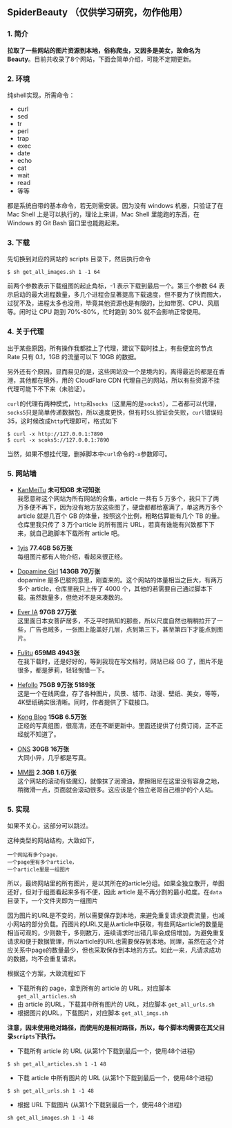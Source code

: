 ## SpiderBeauty （仅供学习研究，勿作他用）

### 1. 简介
**拉取了一些网站的图片资源到本地，俗称爬虫，又因多是美女，故命名为Beauty**。目前共收录了8个网站，下面会简单介绍，可能不定期更新。

### 2. 环境
纯shell实现，所需命令：
- curl
- sed
- tr
- perl
- trap
- exec
- date
- echo
- cat
- wait
- read
- 等等

都是系统自带的基本命令，若无则需安装。因为没有 windows 机器，只验证了在 Mac Shell 上是可以执行的，理论上来讲，Mac Shell 里能跑的东西，在 Windows 的 Git Bash 窗口里也能跑起来。

### 3. 下载
先切换到对应的网站的 scripts 目录下，然后执行命令
```shell
$ sh get_all_images.sh 1 -1 64
```
前两个参数表示下载组图的起止角标，-1 表示下载到最后一个。第三个参数 64 表示启动的最大进程数量，多几个进程会显著提高下载速度，但不要为了快而图大，过犹不及，进程太多也没用，毕竟其他资源也是有限的，比如带宽、CPU、风扇等。闲时让 CPU 跑到 70%-80%，忙时跑到 30% 就不会影响正常使用。

### 4. 关于代理
出于某些原因，所有操作我都挂上了代理，建议下载时挂上，有些便宜的节点 Rate 只有 0.1，1GB 的流量可以下 10GB 的数据。

另外还有个原因，显而易见的是，这些网站没一个是境内的，离得最近的都是在香港，其他都在境外，用的 CloudFlare CDN 代理自己的网站，所以有些资源不挂代理可能下不下来（未验证）。

`curl`的代理有两种模式，`http`和`socks`（这里用的是`socks5`），二者都可以代理，`socks5`只是简单传递数据包，所以速度更快，但有时`SSL`验证会失败，`curl`错误码 35，这时候改成`http`代理即可，格式如下
```shell
$ curl -x http://127.0.0.1:7890
$ curl -x scoks5://127.0.0.1:7890
```

当然，如果不想挂代理，删掉脚本中`curl`命令的`-x`参数即可。

### 5. 网站墙
- [KanMeiTu](http://kanmeitu1.cc/) **未可知GB** **未可知张** <br>
我愿意称这个网站为所有网站的合集，article 一共有 5 万多个，我只下了两万多便不再下，因为没有地方放这些图了，硬盘都都给塞满了，单这两万多个 article 就是几百个 GB 的体量，按照这个比例，粗略估算能有几个 TB 的量。仓库里我只传了 3 万个article 的所有图片 URL，若真有谁能有兴致都下下来，就自己跑脚本下载所有 article 吧。

- [1yis](https://www.1y.is/) **77.4GB** **56万张** <br>
每组图片都有人物介绍，看起来很正经。

- [Dopamine Girl](https://dopaminegirl.com/) **143GB** **70万张** <br>
dopamine 是多巴胺的意思，刚查来的。这个网站的体量相当之巨大，有两万多个 article，仓库里我只上传了 4000 个，其他的若需要自己通过脚本下载。虽然数量多，但绝对不是来凑数的。

- [Ever IA](https://everia.club/) **97GB** **27万张** <br>
这里面日本女菩萨居多，不乏平时熟知的那些，所以尺度自然也稍稍拉开了一些，广告也贼多，一张图上能盖好几层，点到第三下，甚至第四下才能点到图片。

- [Fulitu]() **659MB** **4943张** <br>
在我下载时，还是好好的，等到我现在写文档时，网站已经 GG 了，图片不是很多，都是萝莉，轻轻惋惜一下。

- [Hefollo](https://hefollo.com/) **75GB** **9万张** **5189张** <br>
这是一个在线网盘，存了各种图片，风景、城市、动漫、壁纸、美女，等等，4K壁纸确实很清晰。同时，作者提供了下载接口。

- [Kong Blog](https://xn--0trs0db7pba982x1yd.zhaofeiyan.cf/) **15GB** **6.5万张** <br>
正经的写真组图，很高清，还在不断更新中。里面还提供了付费订阅，正不正经就不知道了。

- [ONS](https://ons.ooo/) **30GB** **16万张** <br>
大同小异，几乎都是写真。

- [MM图](https://mm.tvv.tw/) **2.3GB** **1.6万张** <br>
这个网站的滚动有些魔幻，就像抹了润滑油，摩擦阻尼在这里没有容身之地，稍微滑一点，页面就会滚动很多。这应该是个独立老哥自己维护的个人站。


### 5. 实现
如果不关心，这部分可以跳过。

这种类型的网站结构，大致如下，
```shell
一个网站有多个page，
一个page里有多个article，
一个article里是一组图片
```
所以，最终网站里的所有图片，是以其所在的article分组。如果全独立散开，单图还好，但对于组图看起来多有不便，因此 article 是不再分割的最小粒度。在`data`目录下，一个文件夹即为一组图片

因为图片的URL是不变的，所以需要保存到本地，来避免重复请求浪费流量，也减小网站的部分负载。而图片的URL又是从article中获取，有些网站article的数量是相当可观的，少则数千，多则数万，连续请求时出错几率会成倍增加，为避免重复请求和便于数据管理，所以article的URL也需要保存到本地。同理，虽然在这个对应关系中page的数量最少，但也采取保存到本地的方式。如此一来，凡请求成功的数据，均不会重复请求。

根据这个方案，大致流程如下
- 下载所有的 page，拿到所有的 article 的 URL，对应脚本 `get_all_articles.sh`
- 由 article 的URL，下载其中所有图片的 URL，对应脚本 `get_all_urls.sh`
- 根据图片的URL，下载图片，对应脚本 `get_all_imgs.sh`

**注意，因未使用绝对路径，而使用的是相对路径，所以，每个脚本均需要在其父目录`scripts`下执行。**

- 下载所有 article 的 URL (从第1个下载到最后一个，使用48个进程)<br>
```shell
$ sh get_all_articles.sh 1 -1 48
```

- 下载 article 中所有图片的 URL (从第1个下载到最后一个，使用48个进程)<br>
```shell
$ sh get_all_urls.sh 1 -1 48
```

- 根据 URL 下载图片 (从第1个下载到最后一个，使用48个进程)<br>
```shell
sh get_all_images.sh 1 -1 48
```

